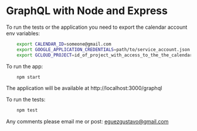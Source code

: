 # GraphQL with Node and Express

To run the tests or the application you need to export the calendar account env variables:

```bash
    export CALENDAR_ID=someone@gmail.com
    export GOOGLE_APPLICATION_CREDENTIALS=path/to/service_account.json
    export GCLOUD_PROJECT=id_of_project_with_access_to_the_the_calendar
```

To run the app:

```bash
    npm start
```

The application will be available at http://localhost:3000/graphql

To run the tests:

```bash
    npm test
```

Any comments please email me or post: eguezgustavo@gmail.com